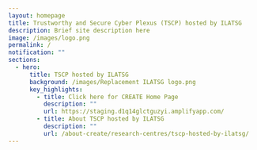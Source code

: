 ```yaml
---
layout: homepage
title: Trustworthy and Secure Cyber Plexus (TSCP) hosted by ILATSG
description: Brief site description here
image: /images/logo.png
permalink: /
notification: ""
sections:
  - hero:
      title: TSCP hosted by ILATSG
      background: /images/Replacement ILATSG logo.png
      key_highlights:
        - title: Click here for CREATE Home Page
          description: ""
          url: https://staging.d1q14glctguzyi.amplifyapp.com/
        - title: About TSCP hosted by ILATSG
          description: ""
          url: /about-create/research-centres/tscp-hosted-by-ilatsg/
---
```

